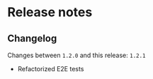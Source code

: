 # Release notes

## Changelog

Changes between `1.2.0` and this release: `1.2.1`

- Refactorized E2E tests
